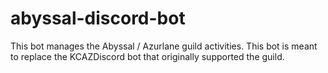 # abyssal-discord-bot
This bot manages the Abyssal / Azurlane guild activities. This bot is meant to replace the KCAZDiscord bot that originally supported the guild.

